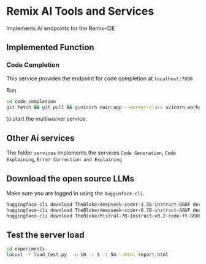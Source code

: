 # Remix AI Tools and Services
Implements AI endpoints for the Remix-IDE

## Implemented Function

### Code Completion
This service provides the endpoint for code completion at `localhost:7860`

Run 
```bash
cd code_completion
git fetch && git pull && gunicorn main:app --worker-class uvicorn.workers.UvicornWorker --bind 0.0.0.0:7860 --access-logfile - --workers 4 --threads 1 --timeout 600
```
to start the multiworker service.

## Other Ai services

The folder `services` implements the services ```Code Generation```, ```Code Explaining```, ```Error Correction and Explaining```

## Download the open source LLMs
Make sure you are logged in using the `hugginface-cli`.
```bash
huggingface-cli download TheBloke/deepseek-coder-1.3b-instruct-GGUF deepseek-coder-1.3b-instruct.Q4_K_M.gguf --local-dir . --local-dir-use-symlinks False
huggingface-cli download TheBloke/deepseek-coder-6.7B-instruct-GGUF deepseek-coder-6.7b-instruct.Q4_K_M.gguf --local-dir . --local-dir-use-symlinks False
huggingface-cli download TheBloke/Mistral-7B-Instruct-v0.2-code-ft-GGUF mistral-7b-instruct-v0.2-code-ft.Q4_K_M.gguf --local-dir . --local-dir-use-symlinks False
```

## Test the server load
```bash
cd experiments
locust -f load_test.py  -u 10 -r 5 -t 5m --html report.html
```

